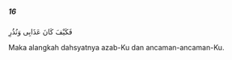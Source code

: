 ##### 16

<span class="ayah">فَكَيْفَ كَانَ عَذَابِى وَنُذُرِ</span>

<span class="ayah_translation">Maka alangkah dahsyatnya azab-Ku dan ancaman-ancaman-Ku.</span>

